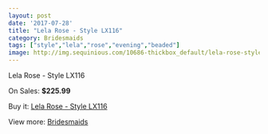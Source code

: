 ```yaml
---
layout: post
date: '2017-07-28'
title: "Lela Rose - Style LX116"
category: Bridesmaids
tags: ["style","lela","rose","evening","beaded"]
image: http://img.sequinious.com/10686-thickbox_default/lela-rose-style-lx116.jpg
---
```

Lela Rose - Style LX116

On Sales: **$225.99**
<a href="https://www.sequinious.com/bridesmaids/4901-lela-rose-style-lx116.html"><amp-img layout="responsive" width="600" height="600" src="//img.sequinious.com/10686-thickbox_default/lela-rose-style-lx116.jpg" alt="Lela Rose - Style LX116 0" /></a>

Buy it: [Lela Rose - Style LX116](https://www.sequinious.com/bridesmaids/4901-lela-rose-style-lx116.html "Lela Rose - Style LX116")

View more: [Bridesmaids](https://www.sequinious.com/3-bridesmaids "Bridesmaids")